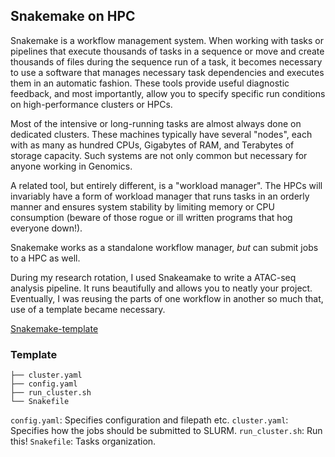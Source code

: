 ## Snakemake on HPC

Snakemake is a workflow management system. When working with tasks or pipelines
that execute thousands of tasks in a sequence or move and create thousands of
files during the sequence run of a task, it becomes necessary to use a software
that manages necessary task dependencies and executes them in an automatic
fashion. These tools provide useful diagnostic feedback, and most importantly,
allow you to specify specific run conditions on high-performance clusters or HPCs.

Most of the intensive or long-running tasks are almost always done on dedicated
clusters. These machines typically have several "nodes", each with as many as
hundred CPUs, Gigabytes of RAM, and Terabytes of storage capacity. Such systems
are not only common but necessary for anyone working in Genomics.

A related tool, but entirely different, is a "workload manager". The HPCs will
invariably have a form of workload manager that runs tasks in an orderly manner
and ensures system stability by limiting memory or CPU consumption (beware of
those rogue or ill written programs that hog everyone down!).

Snakemake works as a standalone workflow manager, _but_ can submit jobs to a HPC
as well.

During my research rotation, I used Snakeamake to write a ATAC-seq analysis
pipeline. It runs beautifully and allows you to neatly your project. Eventually,
I was reusing the parts of one workflow in another so much that, use of
a template became necessary.

[Snakemake-template](https://github.com/raivivek/snakemake-template)

### Template
```
├── cluster.yaml
├── config.yaml
├── run_cluster.sh
└── Snakefile
```

`config.yaml`: Specifies configuration and filepath etc.
`cluster.yaml`: Specifies how the jobs should be submitted to SLURM.
`run_cluster.sh`: Run this!
`Snakefile`: Tasks organization.
